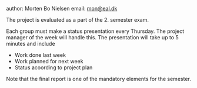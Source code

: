 author: Morten Bo Nielsen
email: mon@eal.dk

The project is evaluated as a part of the 2. semester exam.

Each group must make a status presentation every Thursday. The project manager of the week will handle this. The presentation will take up to 5 minutes and include

* Work done last week
* Work planned for next week
* Status acoording to project plan

Note that the final report is one of the mandatory elements for the semester.
